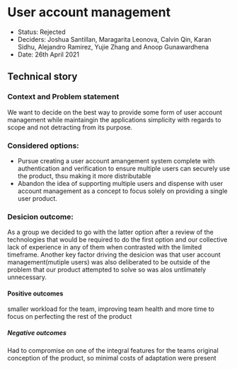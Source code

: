 #  User account management 

* Status: Rejected
* Deciders: Joshua Santillan, Maragarita Leonova, Calvin Qin, Karan Sidhu, Alejandro Ramirez, Yujie Zhang and Anoop Gunawardhena
* Date: 26th April 2021

## Technical story

### Context and Problem statement
We want to decide on the best way to provide some form of user account management while maintaingin the applications simplicity with regards to scope
and not detracting from its purpose.

### Considered options:
* Pursue creating a user account amangement system complete with authentication and verification to ensure multiple users can securely use the product, thsu making it more distributable
* Abandon the idea of supporting multiple users and dispense with user account management as a concept to focus solely on providing a single user product.


### Desicion outcome:
As a group we decided to go with the latter option after a review of the technologies that would be required to do the first option and our collective lack of experience in any of them when contrasted with the limited timeframe. Another key factor driving the desicion was that user account management(mutiple users) was also deliberated to be outside of the problem that our product attempted to solve so was alos untlimately unnecessary.


#### Positive outcomes
 smaller workload for the team, improving team health and more time to focus on perfecting the rest of the product
 
##### Negative outcomes
Had to compromise on one of the integral features for the teams original conception of the product, so minimal costs of adaptation were present
